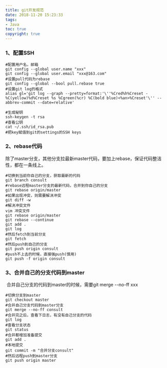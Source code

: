```yaml
---
title: git开发规范
date: 2018-11-20 15:23:33
tags:
- Java
toc: true
copyright: true
---
```


### 1、配置SSH

``` shell
#配置用户名，邮箱
git config --global user.name "xxx"
git config --global user.email "xxx@163.com"
#设置pull代码为rebase
git config --global --bool pull.rebase true
#设置git log的格式
alias gl='git log --graph --pretty=format:'\''%Cred%h%Creset -%C(yellow)%d%Creset %s %Cgreen(%cr) %C(bold blue)<%an>%Creset'\'' --abbrev-commit --date=relative'

#生成秘钥
ssh-keygen -t rsa 
#查看公钥
cat ~/.ssh/id_rsa.pub
#把key赋值到git的settings的SSH keys
```

### 2、rebase代码

​		除了master分支，其他分支拉最新master代码，要加上rebase，保证代码整洁性，都在一条线上。

```shell
#切换到当前你自己的分支，获取最新的代码
git branch consult
#rebase远程master分支的最新代码，合并到你自己的分支
git rebase origin/master
#如果出现冲突，则需要解决冲突
git diff -w
#解决冲突文件
vim 冲突文件
git rebase origin/master
git rebase --continue
git add .
git log
#然后fetch到当前分支
git fetch
#然后push到自己的分支
git push origin consult
#push不上去的时候，直接强push(慎用)
git push -f origin consult

```

### 3、合并自己的分支代码到master

​		合并自己分支的代码到master的时候，需要git merge --no-ff xxx

``` shell
#切换分支到master
git checkout master
#合并自己分支代码到master分支
git merge --no-ff consult
#合并完之后，查看下日志，有没有自己分支的代码
git log
#查看分支状态
git status
#合并都增加准备提交
git add .
#本地提交
git commit -m "合并分支consult"
#然后远程push到master分支
git push origin master

```



 

